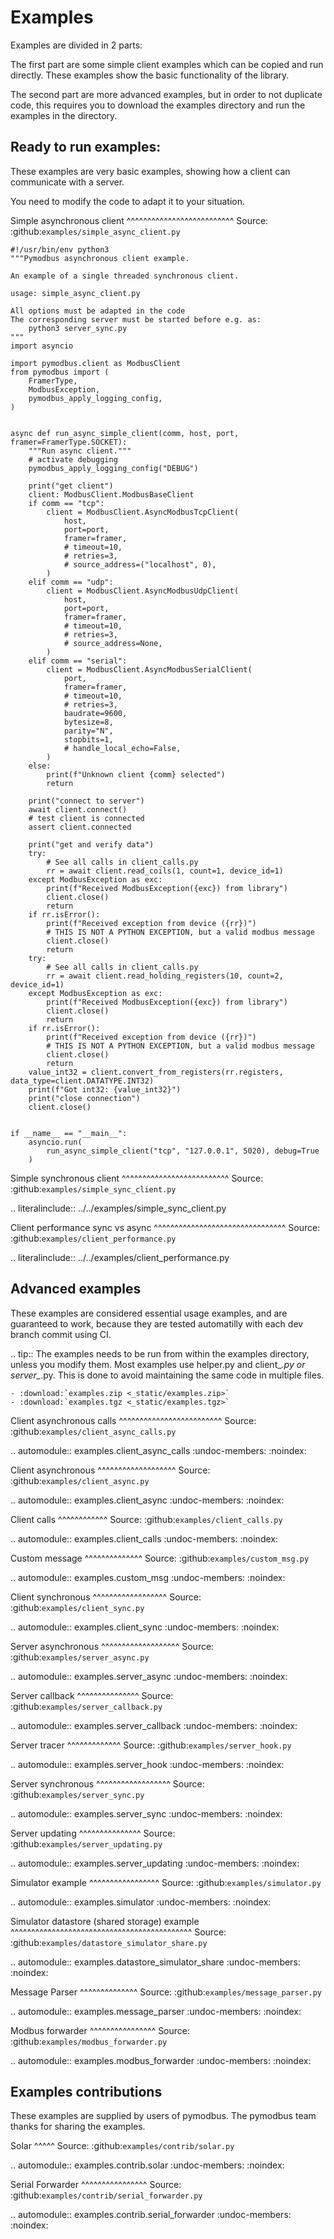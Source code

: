Examples
========

Examples are divided in 2 parts:

The first part are some simple client examples which can be copied and run directly.
These examples show the basic functionality of the library.

The second part are more advanced examples, but in order to not duplicate code,
this requires you to download the examples directory and run
the examples in the directory.

Ready to run examples:
----------------------

These examples are very basic examples,
showing how a client can communicate with a server.

You need to modify the code to adapt it to your situation.

Simple asynchronous client
^^^^^^^^^^^^^^^^^^^^^^^^^^
Source: :github:`examples/simple_async_client.py`

```
#!/usr/bin/env python3
"""Pymodbus asynchronous client example.

An example of a single threaded synchronous client.

usage: simple_async_client.py

All options must be adapted in the code
The corresponding server must be started before e.g. as:
    python3 server_sync.py
"""
import asyncio

import pymodbus.client as ModbusClient
from pymodbus import (
    FramerType,
    ModbusException,
    pymodbus_apply_logging_config,
)


async def run_async_simple_client(comm, host, port, framer=FramerType.SOCKET):
    """Run async client."""
    # activate debugging
    pymodbus_apply_logging_config("DEBUG")

    print("get client")
    client: ModbusClient.ModbusBaseClient
    if comm == "tcp":
        client = ModbusClient.AsyncModbusTcpClient(
            host,
            port=port,
            framer=framer,
            # timeout=10,
            # retries=3,
            # source_address=("localhost", 0),
        )
    elif comm == "udp":
        client = ModbusClient.AsyncModbusUdpClient(
            host,
            port=port,
            framer=framer,
            # timeout=10,
            # retries=3,
            # source_address=None,
        )
    elif comm == "serial":
        client = ModbusClient.AsyncModbusSerialClient(
            port,
            framer=framer,
            # timeout=10,
            # retries=3,
            baudrate=9600,
            bytesize=8,
            parity="N",
            stopbits=1,
            # handle_local_echo=False,
        )
    else:
        print(f"Unknown client {comm} selected")
        return

    print("connect to server")
    await client.connect()
    # test client is connected
    assert client.connected

    print("get and verify data")
    try:
        # See all calls in client_calls.py
        rr = await client.read_coils(1, count=1, device_id=1)
    except ModbusException as exc:
        print(f"Received ModbusException({exc}) from library")
        client.close()
        return
    if rr.isError():
        print(f"Received exception from device ({rr})")
        # THIS IS NOT A PYTHON EXCEPTION, but a valid modbus message
        client.close()
        return
    try:
        # See all calls in client_calls.py
        rr = await client.read_holding_registers(10, count=2, device_id=1)
    except ModbusException as exc:
        print(f"Received ModbusException({exc}) from library")
        client.close()
        return
    if rr.isError():
        print(f"Received exception from device ({rr})")
        # THIS IS NOT A PYTHON EXCEPTION, but a valid modbus message
        client.close()
        return
    value_int32 = client.convert_from_registers(rr.registers, data_type=client.DATATYPE.INT32)
    print(f"Got int32: {value_int32}")
    print("close connection")
    client.close()


if __name__ == "__main__":
    asyncio.run(
        run_async_simple_client("tcp", "127.0.0.1", 5020), debug=True
    )
```

Simple synchronous client
^^^^^^^^^^^^^^^^^^^^^^^^^^
Source: :github:`examples/simple_sync_client.py`

.. literalinclude:: ../../examples/simple_sync_client.py


Client performance sync vs async
^^^^^^^^^^^^^^^^^^^^^^^^^^^^^^^^
Source: :github:`examples/client_performance.py`

.. literalinclude:: ../../examples/client_performance.py


Advanced examples
-----------------

These examples are considered essential usage examples, and are guaranteed to work,
because they are tested automatilly with each dev branch commit using CI.

.. tip:: The examples needs to be run from within the examples directory, unless you modify them.
    Most examples use helper.py and client_*.py or server_*.py. This is done to avoid maintaining the
    same code in multiple files.

    - :download:`examples.zip <_static/examples.zip>`
    - :download:`examples.tgz <_static/examples.tgz>`


Client asynchronous calls
^^^^^^^^^^^^^^^^^^^^^^^^^
Source: :github:`examples/client_async_calls.py`

.. automodule:: examples.client_async_calls
    :undoc-members:
    :noindex:


Client asynchronous
^^^^^^^^^^^^^^^^^^^
Source: :github:`examples/client_async.py`

.. automodule:: examples.client_async
    :undoc-members:
    :noindex:


Client calls
^^^^^^^^^^^^
Source: :github:`examples/client_calls.py`

.. automodule:: examples.client_calls
    :undoc-members:
    :noindex:


Custom message
^^^^^^^^^^^^^^
Source: :github:`examples/custom_msg.py`

.. automodule:: examples.custom_msg
    :undoc-members:
    :noindex:


Client synchronous
^^^^^^^^^^^^^^^^^^
Source: :github:`examples/client_sync.py`

.. automodule:: examples.client_sync
    :undoc-members:
    :noindex:


Server asynchronous
^^^^^^^^^^^^^^^^^^^
Source: :github:`examples/server_async.py`

.. automodule:: examples.server_async
    :undoc-members:
    :noindex:


Server callback
^^^^^^^^^^^^^^^
Source: :github:`examples/server_callback.py`

.. automodule:: examples.server_callback
    :undoc-members:
    :noindex:


Server tracer
^^^^^^^^^^^^^
Source: :github:`examples/server_hook.py`

.. automodule:: examples.server_hook
    :undoc-members:
    :noindex:


Server synchronous
^^^^^^^^^^^^^^^^^^
Source: :github:`examples/server_sync.py`

.. automodule:: examples.server_sync
    :undoc-members:
    :noindex:


Server updating
^^^^^^^^^^^^^^^
Source: :github:`examples/server_updating.py`

.. automodule:: examples.server_updating
    :undoc-members:
    :noindex:


Simulator example
^^^^^^^^^^^^^^^^^
Source: :github:`examples/simulator.py`

.. automodule:: examples.simulator
    :undoc-members:
    :noindex:


Simulator datastore (shared storage) example
^^^^^^^^^^^^^^^^^^^^^^^^^^^^^^^^^^^^^^^^^^^^
Source: :github:`examples/datastore_simulator_share.py`

.. automodule:: examples.datastore_simulator_share
    :undoc-members:
    :noindex:


Message Parser
^^^^^^^^^^^^^^
Source: :github:`examples/message_parser.py`

.. automodule:: examples.message_parser
    :undoc-members:
    :noindex:


Modbus forwarder
^^^^^^^^^^^^^^^^
Source: :github:`examples/modbus_forwarder.py`

.. automodule:: examples.modbus_forwarder
    :undoc-members:
    :noindex:


Examples contributions
----------------------

These examples are supplied by users of pymodbus.
The pymodbus team thanks for sharing the examples.

Solar
^^^^^
Source: :github:`examples/contrib/solar.py`

.. automodule:: examples.contrib.solar
    :undoc-members:
    :noindex:


Serial Forwarder
^^^^^^^^^^^^^^^^
Source: :github:`examples/contrib/serial_forwarder.py`

.. automodule:: examples.contrib.serial_forwarder
    :undoc-members:
    :noindex: